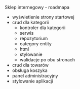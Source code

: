 Sklep internegowy - roadmapa
- wyświetlenie strony startowej
- crud dla kategorii
    - kontroler dla kategorii
    - serwis
    - repozytorium
    - category entity
    - html
    - stylowanie
    - walidacje po obu stronach
- crud dla towarów
- obsługa koszyka
- panel administracyjny
- stylowanie aplikacji
